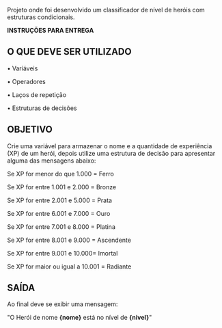 Projeto onde foi desenvolvido um classificador de nível de heróis com estruturas condicionais.

**INSTRUÇÕES PARA ENTREGA**

## **O QUE DEVE SER UTILIZADO**

• Variáveis

• Operadores

• Laços de repetição

• Estruturas de decisões

## **OBJETIVO**

Crie uma variável para armazenar o nome e a quantidade de experiência (XP) de um herói, depois utilize uma estrutura de decisão para apresentar alguma das mensagens abaixo:

Se XP for menor do que 1.000 = Ferro

Se XP for entre 1.001 e 2.000 = Bronze

Se XP for entre 2.001 e 5.000 = Prata

Se XP for entre 6.001 e 7.000 = Ouro

Se XP for entre 7.001 e 8.000 = Platina

Se XP for entre 8.001 e 9.000 = Ascendente

Se XP for entre 9.001 e 10.000= Imortal

Se XP for maior ou igual a 10.001 = Radiante

## **SAÍDA**

Ao final deve se exibir uma mensagem:

"O Herói de nome **{nome}** está no nível de **{nivel}**"
